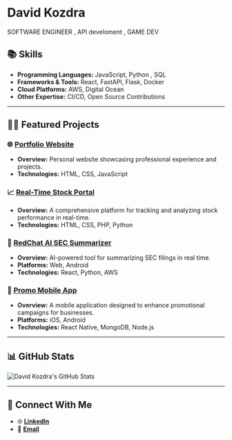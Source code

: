 
# **David Kozdra**  
SOFTWARE ENGINEER , API develoment , GAME DEV 

## **📚 Skills**  
- **Programming Languages:**  JavaScript, Python , SQL  
- **Frameworks & Tools:** React, FastAPI, Flask, Docker  
- **Cloud Platforms:** AWS, Digital Ocean
- **Other Expertise:** CI/CD, Open Source Contributions  

---

## **🧑‍💻 Featured Projects**  

### 🌐 [**Portfolio Website**](https://davidkozdra.com)  
- **Overview:** Personal website showcasing professional experience and projects.  
- **Technologies:** HTML, CSS, JavaScript  

### 📈 [**Real-Time Stock Portal**](https://redchip.com/stocks)  
- **Overview:** A comprehensive platform for tracking and analyzing stock performance in real-time.  
- **Technologies:** HTML, CSS, PHP, Python  

### 🤖 [**RedChat AI SEC Summarizer**](https://red.chat)  
- **Overview:** AI-powered tool for summarizing SEC filings in real time.  
- **Platforms:** Web, Android  
- **Technologies:** React, Python, AWS  

### 📱 [**Promo Mobile App**](#)  
- **Overview:** A mobile application designed to enhance promotional campaigns for businesses.  
- **Platforms:** iOS, Android  
- **Technologies:** React Native, MongoDB, Node.js  

---

## **📊 GitHub Stats**  

![David Kozdra's GitHub Stats](https://github-readme-stats.vercel.app/api?username=DavidKozdra&show_icons=true&theme=radical&hide_border=false&hide_rank=false&card_width=500&line_height=30&title_color=ff79c6&icon_color=ffb86c&text_color=f8f8f2&bg_color=282a36&ring_color=bd93f9&border_color=6272a4&rank_icon=github&locale=en&custom_title=David%20Kozdra's%20GitHub%20Stats)

---

## **📣 Connect With Me**  
- 🌐 [**LinkedIn**](https://www.linkedin.com/in/davidkozdra)  
- 📧 [**Email**](mailto:info@davidkozdra.com)  